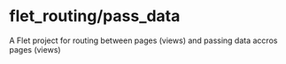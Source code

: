 # flet_routing/pass_data
A Flet project for routing between pages (views) and passing data accros pages (views)
